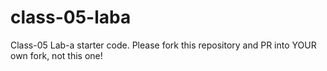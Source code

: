 # class-05-laba
Class-05 Lab-a starter code. Please fork this repository and PR into YOUR own fork, not this one!
